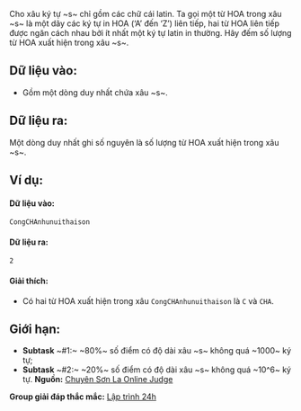 Cho xâu ký tự ~s~ chỉ gồm các chữ cái latin. Ta gọi một từ HOA trong xâu ~s~ là một dãy các ký tự in HOA (‘A’ đến ‘Z’) liên tiếp, hai từ HOA liên tiếp được ngăn cách nhau bởi ít nhất một ký tự latin in thường. Hãy đếm số lượng từ HOA xuất hiện trong xâu ~s~.

## Dữ liệu vào:
- Gồm một dòng duy nhất chứa xâu ~s~.

## Dữ liệu ra:
Một dòng duy nhất ghi số nguyên là số lượng từ HOA xuất hiện trong xâu ~s~.

## Ví dụ:
#### Dữ liệu vào:
```
CongCHAnhunuithaison
```

#### Dữ liệu ra:
```
2
```

#### Giải thích:
- Có hai từ HOA xuất hiện trong xâu `CongCHAnhunuithaison` là `C` và `CHA`.

## Giới hạn:
- **Subtask** ~\#1:~ ~80\%~ số điểm có độ dài xâu ~s~ không quá ~1000~ ký tự;
- **Subtask** ~\#2:~ ~20\%~ số điểm có độ dài xâu ~s~ không quá ~10^6~ ký tự.
**Nguồn:** [Chuyên Sơn La Online Judge](http://csloj.ddns.net/)

**Group giải đáp thắc mắc:** [Lập trình 24h](https://www.facebook.com/groups/1386904321519984)